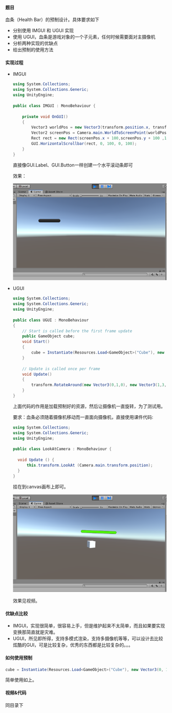 #### 题目

血条（Health Bar）的预制设计。具体要求如下

- 分别使用 IMGUI 和 UGUI 实现
- 使用 UGUI，血条是游戏对象的一个子元素，任何时候需要面对主摄像机
- 分析两种实现的优缺点
- 给出预制的使用方法

#### 实现过程

- IMGUI

  ```c#
  using System.Collections;
  using System.Collections.Generic;
  using UnityEngine;
  
  public class IMGUI : MonoBehaviour {
  
      private void OnGUI()
      {
          Vector3 worldPos = new Vector3(transform.position.x, transform.position.y, transform.position.z);
          Vector2 screenPos = Camera.main.WorldToScreenPoint(worldPos);
          Rect rect = new Rect(screenPos.x + 100,screenPos.y + 100 ,100,100);
          GUI.HorizontalScrollbar(rect, 0, 100, 0, 100);
      }
  }
  ```

  直接像GUI.Label、GUI.Button一样创建一个水平滚动条即可

  效果：

  ![](img/1.PNG)

- UGUI

  ```c#
  using System.Collections;
  using System.Collections.Generic;
  using UnityEngine;
  
  public class UGUI : MonoBehaviour
  {
      // Start is called before the first frame update
      public GameObject cube;
      void Start()
      {
          cube = Instantiate(Resources.Load<GameObject>("Cube"), new Vector3(0, 1, 0), Quaternion.identity);
      }
  
      // Update is called once per frame
      void Update()
      {
          transform.RotateAround(new Vector3(0,1,0), new Vector3(1,3,0), 7 * Time.deltaTime);
      }
  }
  ```

  上面代码的作用是加载预制好的资源，然后让摄像机一直旋转，为了测试用。

  要求：血条必须随着摄像机移动而一直面向摄像机，直接使用课件代码:

  ```c#
  using System.Collections;
  using System.Collections.Generic;
  using UnityEngine;
  
  public class LookAtCamera : MonoBehaviour {
  
  	void Update () {
  		this.transform.LookAt (Camera.main.transform.position);
  	}
  }
  ```

  挂在到canvas画布上即可。

  ![](img/2.PNG)

  效果见视频。

#### 优缺点比较

- IMGUI，实现很简单，很容易上手，但是维护起来不太简单，而且如果要实现变换那简直就是灾难。
- UGUI，所见即所得，支持多模式渲染，支持多摄像机等等，可以设计去比较炫酷的GUI，可是比较复杂，优秀的东西都是比较复杂的。。。

#### 如何使用预制

```c#
cube = Instantiate(Resources.Load<GameObject>("Cube"), new Vector3(0, 1, 0), Quaternion.identity);
```

简单使用如上。

#### 视频&代码

同目录下